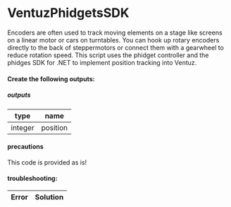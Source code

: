 VentuzPhidgetsSDK
===============

Encoders are often used to track moving elements on a stage like screens on a linear motor or cars on turntables. You can hook up rotary encoders directly to the back of steppermotors or connect them with a gearwheel to reduce rotation speed.
This script uses the phidget controller and the phidges SDK for .NET to implement position tracking into Ventuz.

#### Create the following outputs:

##### outputs

| type          | name          |
| ------------- |-------------|
| integer  | position |


#### precautions
This code is provided as is! 


#### troubleshooting:

|Error    | Solution |
|---------|-----|



